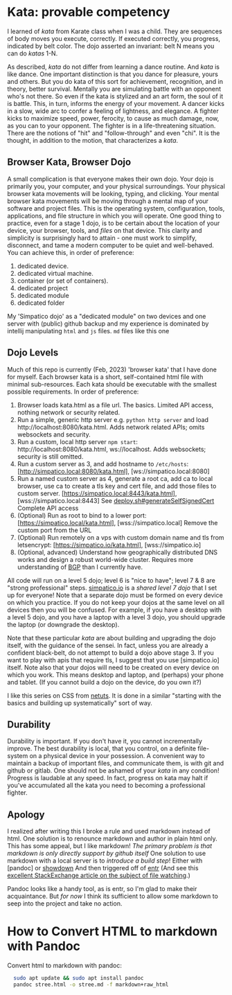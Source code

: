 <!--<!DOCTYPE html>
<html lang="en">
<head>
  <meta charset="UTF-8">
  <meta name="keywords" content="Simpatico, kata">
  <meta name="author" content="jbr">
  <title>Simpatico - Kata</title>

  <link id="favicon" rel="icon" type="image/svg+xml" href="data:image/svg+xml,
    <svg xmlns='http://www.w3.org/2000/svg' viewBox='0 0 1 1'>
        <rect width='1' height='1' fill='DodgerBlue' />
    </svg>" >
  <link href="/style.css" rel="stylesheet" type="text/css" >
  <link href="/kata/highlight.github-dark.css" rel="stylesheet" >
  <script type="module">
    import hljs from '/kata/highlight.min.js';
    import javascript from '/kata/highlight.javascript.min.js';
    hljs.registerLanguage('javascript', javascript);
    document.addEventListener('DOMContentLoaded', () => {
      document.querySelectorAll('pre code').forEach((el) => {
        hljs.highlightElement(el);
      });
    });
  </script>
  <script src="./htmx.js"></script>
</head>-->

# Kata: provable competency

I learned of *kata* from Karate class when I was a child.
They are sequences of body moves you execute, correctly.
If executed correctly, you progress, indicated by belt color.
The dojo asserted an invariant: belt N means you can do *katas* 1-N.

As described, *kata* do not differ from learning a dance routine.
And *kata* is like dance.
One important distinction is that you dance for pleasure, yours and others.
But you do kata of this sort for achievement, recognition, and in theory, better survival.
Mentally you are simulating battle with an opponent who's not there.
So even if the kata is stylized and an art form, the soul of it is battle.
This, in turn, informs the energy of your movement.
A dancer kicks in a slow, wide arc to confer a feeling of lightness, and elegance.
A fighter kicks to maximize speed, power, ferocity, to cause as much damage, now, as you can to your opponent.
The fighter is in a life-threatening situation.
There are the notions of "hit" and "follow-through" and even "chi".
It is the thought, in addition to the motion, that characterizes a *kata*.

## Browser Kata, Browser Dojo

A small complication is that everyone makes their own dojo.
Your dojo is primarily you, your computer, and your physical surroundings.
Your physical browser kata movements will be looking, typing, and clicking.
Your mental browser kata movements will be moving through a mental map of your software and project files.
This is the operating system, configuration, tools, applications, and file structure in which you will operate.
One good thing to practice, even for a stage 1 dojo, is to be certain about the location of your device, your browser, tools, and *files* on that device.
This clarity and simplicity is surprisingly hard to attain - one must work to simplify, disconnect, and tame a modern computer to be quiet and well-behaved. You can achieve this, in order of preference:

  1. dedicated device.
  1. dedicated virtual machine.
  1. container (or set of containers).
  1. dedicated project
  1. dedicated module
  1. dedicated folder

My 'Simpatico dojo' as a "dedicated module" on two devices and one server with (public) github backup and my experience is dominated by intellij manipulating `html` and `js` files.
`md` files like this one

## Dojo Levels
Much of this repo is currently (Feb, 2023) 'browser kata' that I have done for myself.
Each browser kata is a short, self-contained html file with minimal sub-resources.
Each kata should be executable with the smallest possible requirements. In order of preference:

  1. Browser loads kata.html as a file url.
     The basics. Limited API access, nothing network or security related.
  2. Run a simple, generic http server e.g. `python http server` and load http://localhost:8080/kata.html.
     Adds network related APIs; omits websockets and security.
  3. Run a custom, local http server `npm start`: http://localhost:8080/kata.html,  ws://localhost.
     Adds websockets; security is still omitted.
  4. Run a custom server as 3, and add hostname to `/etc/hosts`:  [http://simpatico.local:8080/kata.html],  [ws://simpatico.local:8080]
  5. Run a named custom server as 4, generate a root ca, add ca to local browser, use ca to create a tls key and cert file, and add those files to custom server.
     [https://simpatico.local:8443/kata.html],  [wss://simpatico.local:8443]
     See [deploy.sh#generateSelfSignedCert](/devops/deploy.sh)
     Complete API access
  6. (Optional) Run as root to bind to a lower port: [https://simpatico.local/kata.html],  [wss://simpatico.local]
     Remove the custom port from the URL
  7. (Optional) Run remotely on a vps with custom domain name and tls from letsencrypt: [https://simpatico.io/kata.html],  [wss://simpatico.io]
  8. (Optional, advanced) Understand how geographically distributed DNS works and design a robust world-wide cluster.
     Requires more understanding of [BGP](https://en.wikipedia.org/wiki/Border_Gateway_Protocol) than I currently have.

All code will run on a level 5 dojo; level 6 is "nice to have"; level 7 & 8 are "strong professional" steps.
[simpatico.io](https://simpatico.io) is a *shared level 7 dojo* that I set up for everyone!
Note that a separate dojo must be formed on every device on which you practice.
If you do not keep your dojos at the same level on all devices then you will be confused.
For example, if you have a desktop with a level 5 dojo, and you have a laptop with a level 3 dojo, you should upgrade the laptop (or downgrade the desktop).

Note that these particular *kata* are about building and upgrading the dojo itself, with the guidance of the sensei.
In fact, unless you are already a confident black-belt, do not attempt to build a dojo above stage 3.
If you want to play with apis that require tls, I suggest that you use [simpatico.io] itself.
Note also that your dojos will need to be created on every device on which you work.
This means desktop and laptop, and (perhaps) your phone and tablet.
(If you cannot build a dojo on the device, do you own it?)

I like this series on CSS from [netuts](https://code.tutsplus.com/tutorials/from-psd-to-html-building-a-set-of-website-designs-step-by-step--net-37).
It is done in a similar "starting with the basics and building up systematically" sort of way.

## Durability
Durability is important.
If you don't have it, you cannot incrementally improve.
The best durability is local, that you control, on a definite file-system on a physical device in your possession.
A convenient way to maintain a backup of important files, and communicate them, is with git and github or gitlab.
One should not be ashamed of your *kata* in any condition!
Progress is laudable at any speed.
In fact, progress on kata may halt if you've accumulated all the kata you need to becoming a professional fighter.


## Apology
I realized after writing this I broke a rule and used markdown instead of html.
One solution is to renounce markdown and author in plain html only.
This has some appeal, but I like markdown!
*The primary problem is that markdown is only directly support by github itself*
One solution to use markdown with a local server is to *introduce a build step*!
Either with [pandoc] or [showdown](https://github.com/showdownjs/showdown)
And then triggered off of [entr](https://github.com/eradman/entr) (And see this [excellent StackExchange article on the subject of file watching](https://superuser.com/questions/181517/how-to-execute-a-command-whenever-a-file-changes).)

Pandoc looks like a handy tool, as is entr, so I'm glad to make their acquaintance.
But *for now* I think its sufficient to allow some markdown to seep into the project and take no action.

# How to Convert HTML to markdown with Pandoc

Convert html to markdown with pandoc:
```bash
  sudo apt update && sudo apt install pandoc
  pandoc stree.html -o stree.md -f markdown+raw_html
```
